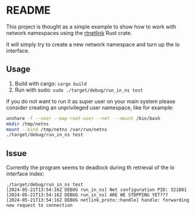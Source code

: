 # README
This project is thought as a simple example to show how to work with
network namespaces using the [rtnetlink](https://github.com/rust-netlink/rtnetlink)
Rust crate.

It will simply try to create a new network namespace and turn up the lo
interface.

## Usage
1) Build with cargo: `cargo build`
2) Run with sudo: `sudo ./target/debug/run_in_ns test`

If you do not want to run it as super user on your main system please
consider creating an unprivileged user namespace, like for example:

```bash
unshare -f --user --map-root-user --net  --mount /bin/bash
mkdir /tmp/netns
mount --bind /tmp/netns /var/run/netns
./target/debug/run_in_ns test
```

## Issue
Currently the program seems to deadlock during th retrieval of the lo
interface index:

```
./target/debug/run_in_ns test
[2024-05-21T13:54:16Z DEBUG run_in_ns] Net configuration PID: 321881
[2024-05-21T13:54:16Z DEBUG run_in_ns] ARE WE STOPPING YET???
[2024-05-21T13:54:16Z DEBUG netlink_proto::handle] handle: forwarding new request to connection
```

